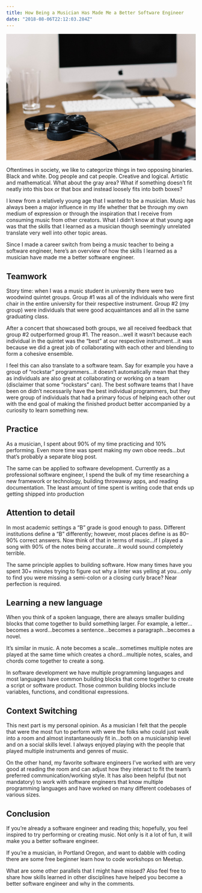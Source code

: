 ```yaml
---
title: How Being a Musician Has Made Me a Better Software Engineer
date: "2018-08-06T22:12:03.284Z"
---
```


![Headphones and Computer](./headphones.jpeg)

Oftentimes in society, we like to categorize things in two opposing binaries. Black and white. Dog people and cat people. Creative and logical. Artistic and mathematical. What about the gray area? What if something doesn’t fit neatly into this box or that box and instead loosely fits into both boxes?

I knew from a relatively young age that I wanted to be a musician. Music has always been a major influence in my life whether that be through my own medium of expression or through the inspiration that I receive from consuming music from other creators. What I didn’t know at that young age was that the skills that I learned as a musician though seemingly unrelated translate very well into other topic areas.

Since I made a career switch from being a music teacher to being a software engineer, here’s an overview of how the skills I learned as a musician have made me a better software engineer.

## Teamwork
Story time: when I was a music student in university there were two woodwind quintet groups. Group #1 was all of the individuals who were first chair in the entire university for their respective instrument. Group #2 (my group) were individuals that were good acquaintances and all in the same graduating class.

After a concert that showcased both groups, we all received feedback that group #2 outperformed group #1. The reason…well it wasn’t because each individual in the quintet was the “best” at our respective instrument…it was because we did a great job of collaborating with each other and blending to form a cohesive ensemble.

I feel this can also translate to a software team. Say for example you have a group of “rockstar” programmers…it doesn’t automatically mean that they as individuals are also great at collaborating or working on a team (disclaimer that some “rockstars” can). The best software teams that I have been on didn’t necessarily have the best individual programmers, but they were group of individuals that had a primary focus of helping each other out with the end goal of making the finished product better accompanied by a curiosity to learn something new.

## Practice
As a musician, I spent about 90% of my time practicing and 10% performing. Even more time was spent making my own oboe reeds…but that’s probably a separate blog post.

The same can be applied to software development. Currently as a professional software engineer, I spend the bulk of my time researching a new framework or technology, building throwaway apps, and reading documentation. The least amount of time spent is writing code that ends up getting shipped into production

## Attention to detail
In most academic settings a “B” grade is good enough to pass. Different institutions define a “B” differently; however, most places define is as 80–90% correct answers. Now think of that in terms of music…if I played a song with 90% of the notes being accurate…it would sound completely terrible.

The same principle applies to building software. How many times have you spent 30+ minutes trying to figure out why a linter was yelling at you…only to find you were missing a semi-colon or a closing curly brace? Near perfection is required.

## Learning a new language
When you think of a spoken language, there are always smaller building blocks that come together to build something larger. For example, a letter…becomes a word…becomes a sentence…becomes a paragraph…becomes a novel.

It’s similar in music. A note becomes a scale…sometimes multiple notes are played at the same time which creates a chord…multiple notes, scales, and chords come together to create a song.

In software development we have multiple programming languages and most languages have common building blocks that come together to create a script or software product. Those common building blocks include variables, functions, and conditional expressions.

## Context Switching
This next part is my personal opinion. As a musician I felt that the people that were the most fun to perform with were the folks who could just walk into a room and almost instantaneously fit in…both on a musicianship level and on a social skills level. I always enjoyed playing with the people that played multiple instruments and genres of music.

On the other hand, my favorite software engineers I’ve worked with are very good at reading the room and can adjust how they interact to fit the team’s preferred communication/working style. It has also been helpful (but not mandatory) to work with software engineers that know multiple programming languages and have worked on many different codebases of various sizes.

## Conclusion
If you’re already a software engineer and reading this; hopefully, you feel inspired to try performing or creating music. Not only is it a lot of fun, it will make you a better software engineer.

If you’re a musician, in Portland Oregon, and want to dabble with coding there are some free beginner learn how to code workshops on Meetup.

What are some other parallels that I might have missed? Also feel free to share how skills learned in other disciplines have helped you become a better software engineer and why in the comments.